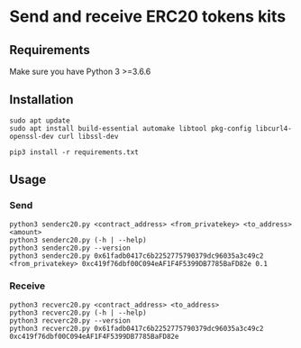 # Send and receive ERC20 tokens kits 

## Requirements

Make sure you have Python 3 >=3.6.6

## Installation 

```
sudo apt update
sudo apt install build-essential automake libtool pkg-config libcurl4-openssl-dev curl libssl-dev

pip3 install -r requirements.txt
```

## Usage

### Send

```
python3 senderc20.py <contract_address> <from_privatekey> <to_address> <amount>
python3 senderc20.py (-h | --help)
python3 senderc20.py --version
python3 senderc20.py 0x61fadb0417c6b2252775790379dc96035a3c49c2 <from_privatekey> 0xc419f76dbf00C094eAF1F4F5399DB7785BaFD82e 0.1
```

### Receive

```
python3 recverc20.py <contract_address> <to_address>
python3 recverc20.py (-h | --help)
python3 recverc20.py --version
python3 recverc20.py 0x61fadb0417c6b2252775790379dc96035a3c49c2 0xc419f76dbf00C094eAF1F4F5399DB7785BaFD82e
```
